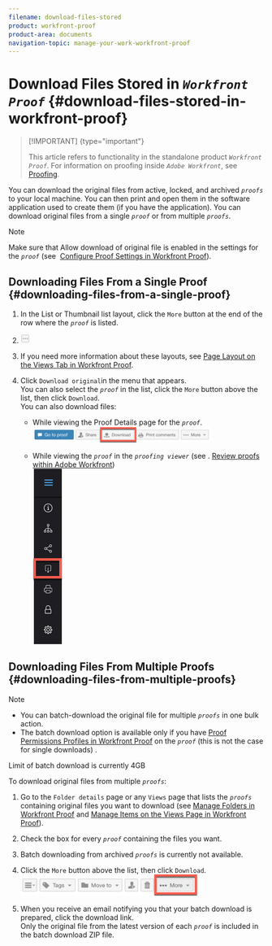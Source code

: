 ```yaml
---
filename: download-files-stored
product: workfront-proof
product-area: documents
navigation-topic: manage-your-work-workfront-proof
---
```




# Download Files Stored in *`Workfront Proof`* {#download-files-stored-in-workfront-proof}



>[!IMPORTANT] {type="important"}
>
>This article refers to functionality in the standalone product *`Workfront Proof`*. For information on proofing inside *`Adobe Workfront`*, see [Proofing](_proofing.md).


You can download the original files from active, locked, and archived *`proofs`* to your local machine. You can then print and open them in the software application used to create them (if you have the application). You can download original files from a single *`proof`* or from multiple *`proofs`*.


>[!NOTE]
>
>Make sure that Allow download of original file is enabled in the settings for the *`proof`* (see&nbsp; [Configure Proof Settings in Workfront Proof](configure-proof-settings.md)).




## Downloading Files From a Single Proof {#downloading-files-from-a-single-proof}




1. In the List or Thumbnail list layout, click the `More` button at the end of the row where the *`proof`* is listed.

1.  ![More_button_small.png](assets/more-button-small.png)

1. If you need more information about these layouts, see [Page Layout on the Views Tab in Workfront Proof](page-layout-view.md).
1. Click  `Download original`in the menu that appears.  
   You can also select the *`proof`* in the list, click the `More` button above the list, then click `Download`.  
   You can also download files: 
    
    
    * While viewing the Proof Details page for the *`proof`*.  
      ![Download_btn_in_Proof_Details.png](assets/download-btn-in-proof-details-350x32.png)    
    
    
    * While viewing the *`proof`* in the *`proofing viewer`* (see&nbsp;. [Review proofs within Adobe Workfront](_review-proofs-in-wf.md))  
      ![download_proof_btn_in_viewer.png](assets/download-proof-btn-in-viewer.png)    
    
    
    
    





## Downloading Files From Multiple Proofs {#downloading-files-from-multiple-proofs}



>[!NOTE]
>
>
>
>
>* You can batch-download the original file for multiple *`proofs`* in one bulk action.
>* The batch download option is available only if you have [Proof Permissions Profiles in Workfront Proof](proof-perm-profiles-in-wp.md) on the *`proof`* (this is not the case for single downloads) . 
>
>
>



Limit of batch download is currently 4GB 


To download original files from multiple *`proofs`*:



1. Go to the `Folder details` page or any `Views` page that lists the *`proofs`* containing original files you want to download (see [Manage Folders in Workfront Proof](manage-folders.md) and [Manage Items on the Views Page in Workfront Proof](manage-items-on-views-page.md)).

1. Check the box for every *`proof`* containing the files you want.  

1.  Batch downloading from archived *`proofs`* is currently not available.
1. Click the `More` button above the list, then click `Download`.  
   ![More_button_above_lists.png](assets/more-button-above-lists-350x42.png)


1. When you receive an email notifying you that your batch download is prepared, click the download link.  
   Only the original file from the latest version of each *`proof`* is included in the batch download ZIP file.



